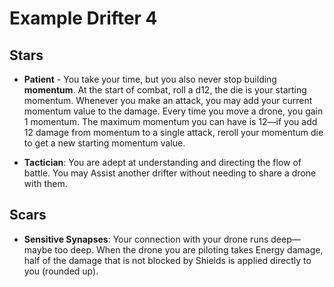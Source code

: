 # Example Drifter 4

## Stars

- **Patient** - You take your time, but you also never stop building **momentum**. At the start of combat, roll a d12, the die is your starting momentum. Whenever you make an attack, you may add your current momentum value to the damage. Every time you move a drone, you gain 1 momentum. The maximum momentum you can have is 12—if you add 12 damage from momentum to a single attack, reroll your momentum die to get a new starting momentum value.

- **Tactician**: You are adept at understanding and directing the flow of battle. You may Assist another drifter without needing to share a drone with them.

## Scars

- **Sensitive Synapses**: Your connection with your drone runs deep—maybe too deep. When the drone you are piloting takes Energy damage, half of the damage that is not blocked by Shields is applied directly to you (rounded up).
